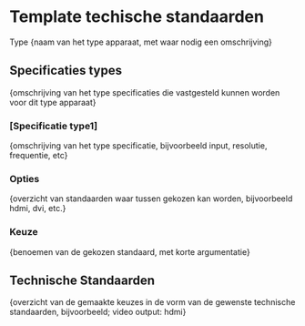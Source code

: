 # Template techische standaarden
Type
{naam van het type apparaat, met waar nodig een omschrijving}
## Specificaties types
{omschrijving van het type specificaties die vastgesteld kunnen worden voor dit type apparaat}
### [Specificatie type1]
{omschrijving van het type specificatie, bijvoorbeeld input, resolutie, frequentie, etc} 
### Opties
{overzicht van standaarden waar tussen gekozen kan worden, bijvoorbeeld hdmi, dvi, etc.}
### Keuze 
{benoemen van de gekozen standaard, met korte argumentatie}

## Technische Standaarden
{overzicht van de gemaakte keuzes in de vorm van de gewenste technische standaarden, bijvoorbeeld; video output: hdmi}


